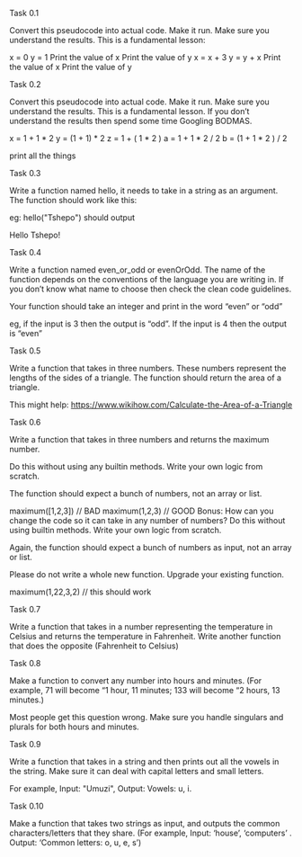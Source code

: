 Task 0.1

Convert this pseudocode into actual code. Make it run. Make sure you understand the results. This is a fundamental lesson:

x = 0
y = 1
Print the value of x
Print the value of y
x = x + 3
y = y + x
Print the value of x
Print the value of y

Task 0.2

Convert this pseudocode into actual code. Make it run. Make sure you understand the results. This is a fundamental lesson. If you don’t understand the results then spend some time Googling BODMAS.

x = 1 + 1 * 2
y = (1 + 1) * 2
z = 1 + ( 1 * 2 )
a = 1 + 1 * 2 / 2
b = (1 + 1 * 2 ) /  2

print all the things

Task 0.3

Write a function named hello, it needs to take in a string as an argument. The function should work like this:

eg: hello("Tshepo") should output

Hello Tshepo!

Task 0.4

Write a function named even_or_odd or evenOrOdd. The name of the function depends on the conventions of the language you are writing in. If you don’t know what name to choose then check the clean code guidelines.

Your function should take an integer and print in the word “even” or “odd”

eg, if the input is 3 then the output is “odd”. If the input is 4 then the output is “even”

Task 0.5

Write a function that takes in three numbers. These numbers represent the lengths of the sides of a triangle. The function should return the area of a triangle.

This might help: https://www.wikihow.com/Calculate-the-Area-of-a-Triangle

Task 0.6

Write a function that takes in three numbers and returns the maximum number.

Do this without using any builtin methods. Write your own logic from scratch.

The function should expect a bunch of numbers, not an array or list.

maximum([1,2,3])  // BAD
maximum(1,2,3)  // GOOD
Bonus: How can you change the code so it can take in any number of numbers? Do this without using builtin methods. Write your own logic from scratch.

Again, the function should expect a bunch of numbers as input, not an array or list.

Please do not write a whole new function. Upgrade your existing function.

maximum(1,22,3,2)  // this should work

Task 0.7

Write a function that takes in a number representing the temperature in Celsius and returns the temperature in Fahrenheit. Write another function that does the opposite (Fahrenheit to Celsius)

Task 0.8

Make a function to convert any number into hours and minutes. (For example, 71 will become “1 hour, 11 minutes; 133 will become “2 hours, 13 minutes.)

Most people get this question wrong. Make sure you handle singulars and plurals for both hours and minutes.

Task 0.9

Write a function that takes in a string and then prints out all the vowels in the string. Make sure it can deal with capital letters and small letters.

For example, Input: "Umuzi", Output: Vowels: u, i.

Task 0.10

Make a function that takes two strings as input, and outputs the common characters/letters that they share. (For example, Input: ‘house’, ‘computers’ . Output: ‘Common letters: o, u, e, s’)
